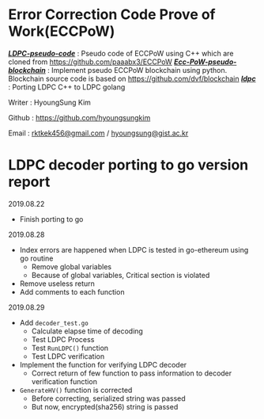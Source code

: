 # Error Correction Code Prove of Work(ECCPoW)

[***LDPC-pseudo-code***](https://github.com/HyoungsungKim/ECC-PoW-project/tree/master/Ecc-PoW-pseudo-code) : Pseudo code of ECCPoW using C++ which are cloned from https://github.com/paaabx3/ECCPoW
[***Ecc-PoW-pseudo-blockchain***](https://github.com/HyoungsungKim/ECC-PoW-project/tree/master/LDPC-pseudo-code) : Implement pseudo ECCPoW blockchain using python. Blockchain source code is based on https://github.com/dvf/blockchain
[***ldpc***](https://github.com/HyoungsungKim/ECC-PoW-project/tree/master/ldpc) : Porting LDPC C++ to LDPC golang  

Writer : HyoungSung Kim 

Github : https://github.com/hyoungsungkim

Email : rktkek456@gmail.com / hyoungsung@gist.ac.kr

# LDPC decoder porting to go version report

2019.08.22

- Finish porting to go

2019.08.28 

- Index errors are happened when LDPC is tested in go-ethereum using go routine
  - Remove global variables
  - Because of global variables, Critical section is violated
- Remove useless return
- Add comments to each function

2019.08.29

- Add `decoder_test.go`
  - Calculate elapse time of decoding
  - Test LDPC Process
  - Test `RunLDPC()` function
  - Test LDPC verification
- Implement the function for verifying LDPC decoder
  - Correct return of few function to pass information to decoder verification function
- `GenerateHV()` function is corrected
  - Before correcting, serialized string was passed
  - But now, encrypted(sha256) string is passed 

